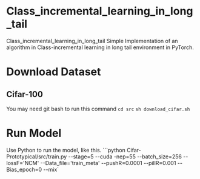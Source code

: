 # Class_incremental_learning_in_long_tail
Class_incremental_learning_in_long_tail
Simple Implementation of an algorithm in Class-incremental learning in long tail environment in PyTorch.
# Download Dataset
## Cifar-100
You may need git bash to run this command
``` cd src ```
``` sh download_cifar.sh ```
# Run Model
Use Python to run the model, like this.
```python Cifar-Prototypical/src/train.py --stage=5 --cuda -nep=55 --batch_size=256 --lossF='NCM'  --Data_file='train_meta'  --pushR=0.0001 --pillR=0.001 --Bias_epoch=0 --mix`
